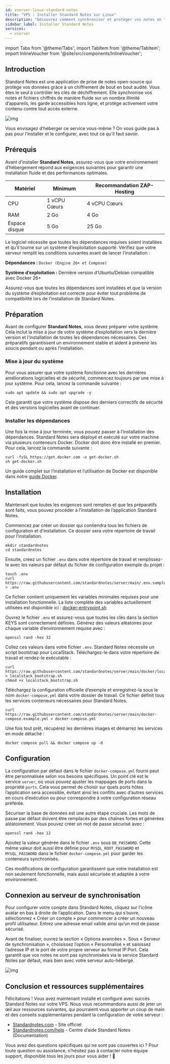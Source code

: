 ```yaml
---
id: vserver-linux-standard-notes
title: "VPS : Installer Standard Notes sur Linux"
description: "Découvrez comment synchroniser et protéger vos notes en toute sécurité sur plusieurs appareils avec Standard Notes en auto-hébergement → En savoir plus maintenant"
sidebar_label: Installer Standard Notes
services:
  - vserver
---
```


import Tabs from '@theme/Tabs';
import TabItem from '@theme/TabItem';
import InlineVoucher from '@site/src/components/InlineVoucher';

## Introduction

Standard Notes est une application de prise de notes open-source qui protège vos données grâce à un chiffrement de bout en bout audité. Vous êtes le seul à contrôler les clés de déchiffrement. Elle synchronise vos notes et fichiers chiffrés de manière fluide sur un nombre illimité d’appareils, les garde accessibles hors ligne, et protège activement votre contenu contre tout accès externe.

![img](https://screensaver01.zap-hosting.com/index.php/s/b6ZpyKJGny5qAon/preview)

Vous envisagez d’héberger ce service vous-même ? On vous guide pas à pas pour l’installer et le configurer, avec tout ce qu’il faut savoir.

<InlineVoucher />



## Prérequis

Avant d’installer **Standard Notes**, assurez-vous que votre environnement d’hébergement répond aux exigences suivantes pour garantir une installation fluide et des performances optimales.

| Matériel   | Minimum      | Recommandation ZAP-Hosting |
| ---------- | ------------ | -------------------------- |
| CPU        | 1 vCPU Cœurs | 4 vCPU Cœurs               |
| RAM        | 2 Go         | 4 Go                       |
| Espace disque | 5 Go       | 25 Go                      |

Le logiciel nécessite que toutes les dépendances requises soient installées et qu’il tourne sur un système d’exploitation supporté. Vérifiez que votre serveur remplit les conditions suivantes avant de lancer l’installation :

**Dépendances :** `Docker (Engine 26+ et Compose)`

**Système d’exploitation :** Dernière version d’Ubuntu/Debian compatible avec Docker 26+

Assurez-vous que toutes les dépendances sont installées et que la version du système d’exploitation est correcte pour éviter tout problème de compatibilité lors de l’installation de Standard Notes.



## Préparation

Avant de configurer **Standard Notes**, vous devez préparer votre système. Cela inclut la mise à jour de votre système d’exploitation vers la dernière version et l’installation de toutes les dépendances nécessaires. Ces préparatifs garantissent un environnement stable et aident à prévenir les soucis pendant ou après l’installation.


### Mise à jour du système
Pour vous assurer que votre système fonctionne avec les dernières améliorations logicielles et de sécurité, commencez toujours par une mise à jour système. Pour cela, lancez la commande suivante :

```
sudo apt update && sudo apt upgrade -y
```
Cela garantit que votre système dispose des derniers correctifs de sécurité et des versions logicielles avant de continuer.

### Installer les dépendances
Une fois la mise à jour terminée, vous pouvez passer à l’installation des dépendances. Standard Notes sera déployé et exécuté sur votre machine via plusieurs conteneurs Docker. Docker doit donc être installé en premier. Pour cela, lancez la commande suivante :

```
curl -fsSL https://get.docker.com -o get-docker.sh
sh get-docker.sh
```

Un guide complet sur l’installation et l’utilisation de Docker est disponible dans notre [guide Docker](vserver-linux-docker.md).




## Installation
Maintenant que toutes les exigences sont remplies et que les préparatifs sont faits, vous pouvez procéder à l’installation de l’application Standard Notes.



Commencez par créer un dossier qui contiendra tous les fichiers de configuration et d’installation. Ce dossier sera votre répertoire de travail pour l’installation.

```
mkdir standardnotes
cd standardnotes
```

Ensuite, créez un fichier `.env` dans votre répertoire de travail et remplissez-le avec les valeurs par défaut du fichier de configuration exemple du projet :
```
touch .env
curl https://raw.githubusercontent.com/standardnotes/server/main/.env.sample > .env
```

Ce fichier contient uniquement les variables minimales requises pour une installation fonctionnelle. La liste complète des variables actuellement utilisées est disponible ici : [docker-entrypoint.sh](https://github.com/standardnotes/server/blob/main/docker/docker-entrypoint.sh)

Ouvrez le fichier `.env` et assurez-vous que toutes les clés dans la section KEYS sont correctement définies. Générez des valeurs aléatoires pour chaque variable d’environnement requise avec :

```
openssl rand -hex 32
```

Collez ces valeurs dans votre fichier `.env`. Standard Notes nécessite un script bootstrap pour LocalStack. Téléchargez-le dans votre répertoire de travail et rendez-le exécutable :

```shell
curl https://raw.githubusercontent.com/standardnotes/server/main/docker/localstack_bootstrap.sh > localstack_bootstrap.sh
chmod +x localstack_bootstrap.sh
```

Téléchargez la configuration officielle d’exemple et enregistrez-la sous le nom `docker-compose.yml` dans votre dossier de travail. Ce fichier définit tous les services conteneurs nécessaires pour Standard Notes.

```
curl https://raw.githubusercontent.com/standardnotes/server/main/docker-compose.example.yml > docker-compose.yml
```

Une fois tout prêt, récupérez les dernières images et démarrez les services en mode détaché :

```
docker compose pull && docker compose up -d
```



## Configuration

La configuration par défaut dans le fichier `docker-compose.yml` fourni peut être personnalisée selon vos besoins spécifiques. Un point clé est le service `server`, où vous pouvez ajuster les mappages de ports dans la propriété `ports`. Cela vous permet de choisir sur quels ports hôtes l’application sera accessible, évitant ainsi les conflits avec d’autres services en cours d’exécution ou pour correspondre à votre configuration réseau préférée.

Sécuriser la base de données est une autre étape cruciale. Les mots de passe par défaut doivent être remplacés par des chaînes fortes et générées aléatoirement. Vous pouvez créer un mot de passe sécurisé avec :

```
openssl rand -hex 12  
```

Ajoutez la valeur générée dans le fichier `.env` sous `DB_PASSWORD`. Cette même valeur doit aussi être définie pour `MYSQL_ROOT_PASSWORD` et `MYSQL_PASSWORD` dans le fichier `docker-compose.yml` pour garder les conteneurs synchronisés.

Ces modifications de configuration garantissent que votre installation est non seulement fonctionnelle, mais aussi sécurisée et adaptée à votre environnement.





## Connexion au serveur de synchronisation

Pour configurer votre compte dans Standard Notes, cliquez sur l’icône avatar en bas à droite de l’application. Dans le menu qui s’ouvre, sélectionnez « Créer un compte » pour commencer à créer un nouveau profil utilisateur. Entrez une adresse email valide ainsi qu’un mot de passe sécurisé.

Avant de finaliser, ouvrez la section « Options avancées ». Sous « Serveur de synchronisation », choisissez l’option « Personnalisé » et saisissez l’adresse IP et le port de votre propre serveur au format IP:Port. Cela garantit que vos notes ne sont pas synchronisées via le service Standard Notes par défaut, mais bien avec votre serveur auto-hébergé.

![img](https://screensaver01.zap-hosting.com/index.php/s/tpsFzSQEokP9xit/download)





## Conclusion et ressources supplémentaires

Félicitations ! Vous avez maintenant installé et configuré avec succès Standard Notes sur votre VPS. Nous vous recommandons aussi de jeter un œil aux ressources suivantes, qui pourraient vous apporter un coup de main et des conseils supplémentaires pendant la configuration de votre serveur :

- [Standardnotes.com](https://standardnotes.com/) - Site officiel
- [Standardnotes.com/help](https://standardnotes.com/help) - Centre d’aide Standard Notes (Documentation)

Vous avez des questions spécifiques qui ne sont pas couvertes ici ? Pour toute question ou assistance, n’hésitez pas à contacter notre équipe support, disponible tous les jours pour vous aider ! 🙂